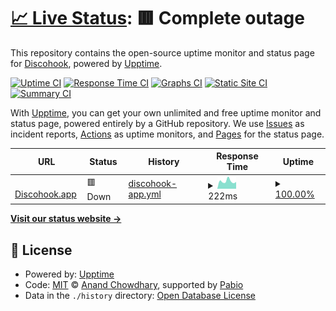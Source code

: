 # [📈 Live Status](https://discohook.github.io/statuspage): <!--live status--> **🟥 Complete outage**

This repository contains the open-source uptime monitor and status page for [Discohook](discohook.app), powered by [Upptime](https://github.com/upptime/upptime).

[![Uptime CI](https://github.com/discohook/statuspage/workflows/Uptime%20CI/badge.svg)](https://github.com/discohook/statuspage/actions?query=workflow%3A%22Uptime+CI%22)
[![Response Time CI](https://github.com/discohook/statuspage/workflows/Response%20Time%20CI/badge.svg)](https://github.com/discohook/statuspage/actions?query=workflow%3A%22Response+Time+CI%22)
[![Graphs CI](https://github.com/discohook/statuspage/workflows/Graphs%20CI/badge.svg)](https://github.com/discohook/statuspage/actions?query=workflow%3A%22Graphs+CI%22)
[![Static Site CI](https://github.com/discohook/statuspage/workflows/Static%20Site%20CI/badge.svg)](https://github.com/discohook/statuspage/actions?query=workflow%3A%22Static+Site+CI%22)
[![Summary CI](https://github.com/discohook/statuspage/workflows/Summary%20CI/badge.svg)](https://github.com/discohook/statuspage/actions?query=workflow%3A%22Summary+CI%22)

With [Upptime](https://upptime.js.org), you can get your own unlimited and free uptime monitor and status page, powered entirely by a GitHub repository. We use [Issues](https://github.com/discohook/statuspage/issues) as incident reports, [Actions](https://github.com/discohook/statuspage/actions) as uptime monitors, and [Pages](https://discohook.github.io/statuspage) for the status page.

<!--start: status pages-->
<!-- This summary is generated by Upptime (https://github.com/upptime/upptime) -->
<!-- Do not edit this manually, your changes will be overwritten -->
<!-- prettier-ignore -->
| URL | Status | History | Response Time | Uptime |
| --- | ------ | ------- | ------------- | ------ |
| <img alt="" src="https://icons.duckduckgo.com/ip3/discohook.app.ico" height="13"> [Discohook.app](https://discohook.app) | 🟥 Down | [discohook-app.yml](https://github.com/discohook/statuspage/commits/HEAD/history/discohook-app.yml) | <details><summary><img alt="Response time graph" src="./graphs/discohook-app/response-time-week.png" height="20"> 222ms</summary><br><a href="https://discohook.github.io/statuspage/history/discohook-app"><img alt="Response time 235" src="https://img.shields.io/endpoint?url=https%3A%2F%2Fraw.githubusercontent.com%2Fdiscohook%2Fstatuspage%2FHEAD%2Fapi%2Fdiscohook-app%2Fresponse-time.json"></a><br><a href="https://discohook.github.io/statuspage/history/discohook-app"><img alt="24-hour response time 172" src="https://img.shields.io/endpoint?url=https%3A%2F%2Fraw.githubusercontent.com%2Fdiscohook%2Fstatuspage%2FHEAD%2Fapi%2Fdiscohook-app%2Fresponse-time-day.json"></a><br><a href="https://discohook.github.io/statuspage/history/discohook-app"><img alt="7-day response time 222" src="https://img.shields.io/endpoint?url=https%3A%2F%2Fraw.githubusercontent.com%2Fdiscohook%2Fstatuspage%2FHEAD%2Fapi%2Fdiscohook-app%2Fresponse-time-week.json"></a><br><a href="https://discohook.github.io/statuspage/history/discohook-app"><img alt="30-day response time 260" src="https://img.shields.io/endpoint?url=https%3A%2F%2Fraw.githubusercontent.com%2Fdiscohook%2Fstatuspage%2FHEAD%2Fapi%2Fdiscohook-app%2Fresponse-time-month.json"></a><br><a href="https://discohook.github.io/statuspage/history/discohook-app"><img alt="1-year response time 235" src="https://img.shields.io/endpoint?url=https%3A%2F%2Fraw.githubusercontent.com%2Fdiscohook%2Fstatuspage%2FHEAD%2Fapi%2Fdiscohook-app%2Fresponse-time-year.json"></a></details> | <details><summary><a href="https://discohook.github.io/statuspage/history/discohook-app">100.00%</a></summary><a href="https://discohook.github.io/statuspage/history/discohook-app"><img alt="All-time uptime 100.00%" src="https://img.shields.io/endpoint?url=https%3A%2F%2Fraw.githubusercontent.com%2Fdiscohook%2Fstatuspage%2FHEAD%2Fapi%2Fdiscohook-app%2Fuptime.json"></a><br><a href="https://discohook.github.io/statuspage/history/discohook-app"><img alt="24-hour uptime 100.00%" src="https://img.shields.io/endpoint?url=https%3A%2F%2Fraw.githubusercontent.com%2Fdiscohook%2Fstatuspage%2FHEAD%2Fapi%2Fdiscohook-app%2Fuptime-day.json"></a><br><a href="https://discohook.github.io/statuspage/history/discohook-app"><img alt="7-day uptime 100.00%" src="https://img.shields.io/endpoint?url=https%3A%2F%2Fraw.githubusercontent.com%2Fdiscohook%2Fstatuspage%2FHEAD%2Fapi%2Fdiscohook-app%2Fuptime-week.json"></a><br><a href="https://discohook.github.io/statuspage/history/discohook-app"><img alt="30-day uptime 100.00%" src="https://img.shields.io/endpoint?url=https%3A%2F%2Fraw.githubusercontent.com%2Fdiscohook%2Fstatuspage%2FHEAD%2Fapi%2Fdiscohook-app%2Fuptime-month.json"></a><br><a href="https://discohook.github.io/statuspage/history/discohook-app"><img alt="1-year uptime 100.00%" src="https://img.shields.io/endpoint?url=https%3A%2F%2Fraw.githubusercontent.com%2Fdiscohook%2Fstatuspage%2FHEAD%2Fapi%2Fdiscohook-app%2Fuptime-year.json"></a></details>

<!--end: status pages-->

[**Visit our status website →**](https://discohook.github.io/statuspage)

## 📄 License

- Powered by: [Upptime](https://github.com/upptime/upptime)
- Code: [MIT](./LICENSE) © [Anand Chowdhary](https://anandchowdhary.com), supported by [Pabio](https://pabio.com)
- Data in the `./history` directory: [Open Database License](https://opendatacommons.org/licenses/odbl/1-0/)
